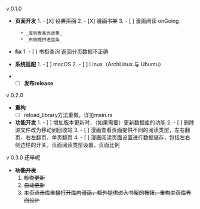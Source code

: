 v 0.1.0

* **页面开发**
    1.
        - [X] ~~设置页面~~
    2.
        - [X] ~~漫画书架~~
    3.
        - [ ] 漫画阅读 onGoing

        * _库列表高光效果_
        * _右侧提供进度条_

* **fix**
    1.
        - [ ] 书柜查询 返回分页数据不正确

* **系统适配**
    1.
        - [ ] macOS
    2.
        - [ ] Linux（ArchLinux 与 Ubuntu）

*
    - [ ] **发布release**

v 0.2.0

* **重构**
    - [ ] reload_library方法重做，详见main.rs
* **功能开发**
    1.
        - [ ] 增加版本更新时，（如果需要）更新数据库的功能
    2.
        - [ ] 删除源文件改为移动到回收站
    3.
        - [ ] 漫画查看页面提供不同的阅读类型，左右翻页，右左翻页，单页翻页
    4.
        - [ ] 漫画阅读页面设置进行数据储存，包括左右侧边栏的开关，页面阅读类型设置，页面比例

v 0.3.0
~~还早呢~~

* **~~功能开发~~**
    1. ~~检查更新~~
    2. ~~自动更新~~
    3. ~~主页点击库直接打开库内漫画，额外提供进入书架的按钮，重构主页库界面设计~~